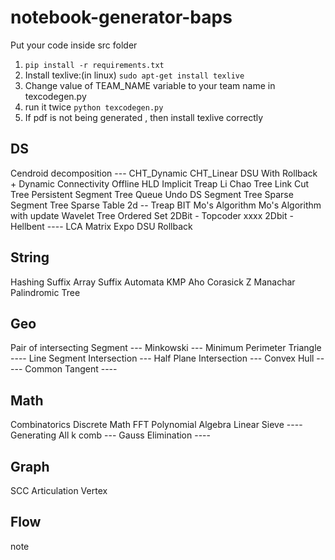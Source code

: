 # notebook-generator-baps

Put your code inside src folder

1. `pip install -r requirements.txt`
2. Install texlive:(in linux) `sudo apt-get install texlive`
3. Change value of TEAM_NAME variable to your team name in texcodegen.py
4. run it twice `python texcodegen.py`
5. If pdf is not being generated , then install texlive correctly 


DS
-----
Cendroid decomposition ---
CHT_Dynamic
CHT_Linear
DSU With Rollback + Dynamic Connectivity Offline
HLD 
Implicit Treap
Li Chao Tree
Link Cut Tree
Persistent Segment Tree
Queue Undo DS
Segment Tree
Sparse Segment Tree
Sparse Table 2d -- 
Treap
BIT
Mo's Algorithm
Mo's Algorithm with update
Wavelet Tree
Ordered Set
2DBit - Topcoder xxxx
2Dbit - Hellbent ----
LCA
Matrix Expo
DSU Rollback

String
-----
Hashing
Suffix Array
Suffix Automata
KMP
Aho Corasick
Z
Manachar
Palindromic Tree

Geo
---- 
Pair of intersecting Segment ---
Minkowski ---
Minimum Perimeter Triangle ----
Line Segment Intersection --- 
Half Plane Intersection ---
Convex Hull -----
Common Tangent ----

Math
----
Combinatorics
Discrete Math
FFT
Polynomial Algebra
Linear Sieve ----
Generating All k comb ---
Gauss Elimination ---- 

Graph
-----
SCC
Articulation Vertex

Flow
----
note
